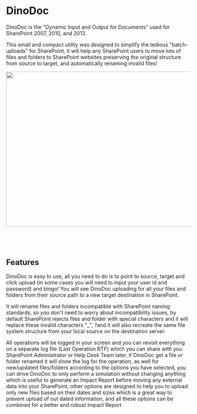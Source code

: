 # DinoDoc

<p>DinoDoc is the &quot;Dynamic Input and Output for Documents&quot; used for SharePoint 2007, 2010, and 2013.</p>
<p>This small and compact utility was designed to simplify the tedious &quot;batch-uploads&quot; for SharePoint, it will help any SharePoint users to move lots of files and folders to SharePoint websites preserving the original structure from source to target, and automatically
 renaming invalid files!</p>
<p><img src="http://download-codeplex.sec.s-msft.com/Download?ProjectName=dinodoc&DownloadId=868304" alt="" width="714" height="424"></p>
<h2>&nbsp;</h2>
<h2>Features</h2>
<p>DinoDoc is easy to use, all you need to do is to point to source, target and click upload (in some cases you will need to input your user id and password) and bingo! You will see DinoDoc uploading for all your files and folders from their source path to
 a new target destination in SharePoint.</p>
<p>It will rename files and folders incompatible with SharePoint naming standards, so you don't need to worry about incompatibility issues, by default SharePoint rejects files and folder with special characters and it will replace these invalid characters &quot;_&quot;,
 ?and it will also recreate the same file system structure from your local source on the destination server.</p>
<p>All operations will be logged in your screen and you can revisit everything on a separate log file (Last Operation.RTF) which you can share with you SharePoint Administrator or Help Desk Team later, if DinoDoc get a file or folder renamed it will show the
 log for the operation, as well for new/updated files/folders according to the options you have selected, you can drive DinoDoc to only perform a simulation without changing anything which is useful to generate an Impact Report before moving any external data
 into your SharePoint, other options are designed to help you to upload only new files based on their dates and sizes which is a great way to prevent upload of out dated information, and all these options can be combined for a better and robust Impact Report</p>
